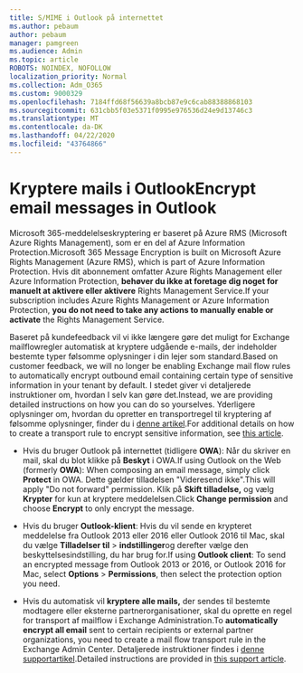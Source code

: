 ```yaml
---
title: S/MIME i Outlook på internettet
ms.author: pebaum
author: pebaum
manager: pamgreen
ms.audience: Admin
ms.topic: article
ROBOTS: NOINDEX, NOFOLLOW
localization_priority: Normal
ms.collection: Adm_O365
ms.custom: 9000329
ms.openlocfilehash: 7184ffd68f56639a8bcb87e9c6cab88388868103
ms.sourcegitcommit: 631cbb5f03e5371f0995e976536d24e9d13746c3
ms.translationtype: MT
ms.contentlocale: da-DK
ms.lasthandoff: 04/22/2020
ms.locfileid: "43764866"
---
```

# <a name="encrypt-email-messages-in-outlook"></a><span data-ttu-id="8f93d-102">Kryptere mails i Outlook</span><span class="sxs-lookup"><span data-stu-id="8f93d-102">Encrypt email messages in Outlook</span></span>

<span data-ttu-id="8f93d-103">Microsoft 365-meddelelseskryptering er baseret på Azure RMS (Microsoft Azure Rights Management), som er en del af Azure Information Protection.</span><span class="sxs-lookup"><span data-stu-id="8f93d-103">Microsoft 365 Message Encryption is built on Microsoft Azure Rights Management (Azure RMS), which is part of Azure Information Protection.</span></span> <span data-ttu-id="8f93d-104">Hvis dit abonnement omfatter Azure Rights Management eller Azure Information Protection, **behøver du ikke at foretage dig noget for manuelt at aktivere eller aktivere** Rights Management Service.</span><span class="sxs-lookup"><span data-stu-id="8f93d-104">If your subscription includes Azure Rights Management or Azure Information Protection, **you do not need to take any actions to manually enable or activate** the Rights Management Service.</span></span>

<span data-ttu-id="8f93d-105">Baseret på kundefeedback vil vi ikke længere gøre det muligt for Exchange mailflowregler automatisk at kryptere udgående e-mails, der indeholder bestemte typer følsomme oplysninger i din lejer som standard.</span><span class="sxs-lookup"><span data-stu-id="8f93d-105">Based on customer feedback, we will no longer be enabling Exchange mail flow rules to automatically encrypt outbound email containing certain type of sensitive information in your tenant by default.</span></span> <span data-ttu-id="8f93d-106">I stedet giver vi detaljerede instruktioner om, hvordan I selv kan gøre det.</span><span class="sxs-lookup"><span data-stu-id="8f93d-106">Instead, we are providing detailed instructions on how you can do so yourselves.</span></span> <span data-ttu-id="8f93d-107">Yderligere oplysninger om, hvordan du opretter en transportregel til kryptering af følsomme oplysninger, finder du i [denne artikel](https://aka.ms/OmeEtr).</span><span class="sxs-lookup"><span data-stu-id="8f93d-107">For additional details on how to create a transport rule to encrypt sensitive information, see [this article](https://aka.ms/OmeEtr).</span></span>

- <span data-ttu-id="8f93d-108">Hvis du bruger Outlook på internettet (tidligere **OWA**): Når du skriver en mail, skal du blot klikke på **Beskyt** i OWA.</span><span class="sxs-lookup"><span data-stu-id="8f93d-108">If using Outlook on the Web (formerly **OWA**): When composing an email message, simply click **Protect** in OWA.</span></span> <span data-ttu-id="8f93d-109">Dette gælder tilladelsen "Videresend ikke".</span><span class="sxs-lookup"><span data-stu-id="8f93d-109">This will apply "Do not forward" permission.</span></span> <span data-ttu-id="8f93d-110">Klik på **Skift tilladelse,** og vælg **Krypter** for kun at kryptere meddelelsen.</span><span class="sxs-lookup"><span data-stu-id="8f93d-110">Click **Change permission** and choose **Encrypt** to only encrypt the message.</span></span>

- <span data-ttu-id="8f93d-111">Hvis du bruger **Outlook-klient**: Hvis du vil sende en krypteret meddelelse fra Outlook 2013 eller 2016 eller Outlook 2016 til Mac, skal du vælge **Tilladelser til** > **indstillinger**og derefter vælge den beskyttelsesindstilling, du har brug for.</span><span class="sxs-lookup"><span data-stu-id="8f93d-111">If using **Outlook client**: To send an encrypted message from Outlook 2013 or 2016, or Outlook 2016 for Mac, select **Options** > **Permissions**, then select the protection option you need.</span></span>

- <span data-ttu-id="8f93d-112">Hvis du automatisk vil **kryptere alle mails,** der sendes til bestemte modtagere eller eksterne partnerorganisationer, skal du oprette en regel for transport af mailflow i Exchange Administration.</span><span class="sxs-lookup"><span data-stu-id="8f93d-112">To **automatically encrypt all email** sent to certain recipients or external partner organizations, you need to create a mail flow transport rule in the Exchange Admin Center.</span></span> <span data-ttu-id="8f93d-113">Detaljerede instruktioner findes i [denne supportartikel](https://docs.microsoft.com/office365/securitycompliance/define-mail-flow-rules-to-encrypt-email#create-a-mail-flow-rule-to-encrypt-email-messages-with-the-new-ome-capabilities).</span><span class="sxs-lookup"><span data-stu-id="8f93d-113">Detailed instructions are provided in [this support article](https://docs.microsoft.com/office365/securitycompliance/define-mail-flow-rules-to-encrypt-email#create-a-mail-flow-rule-to-encrypt-email-messages-with-the-new-ome-capabilities).</span></span>

